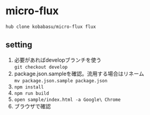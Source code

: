# micro-flux

`hub clone kobabasu/micro-flux flux`

## setting
1. 必要があればdevelopブランチを使う  
   `git checkout develop`
1. package.json.sampleを確認。流用する場合はリネーム  
   `mv package.json.sample package.json`
1. `npm install`
1. `npm run build`
1. `open sample/index.html -a Google\ Chrome`
1. ブラウザで確認
